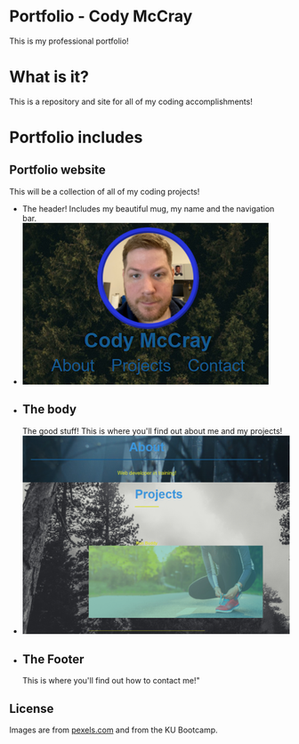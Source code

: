 # Portfolio - Cody McCray

This is my professional portfolio!

# What is it?

This is a repository and site for all of my coding accomplishments!

# Portfolio includes

## Portfolio website
This will be a collection of all of my coding projects!

<ul>
    <li>The header! Includes my beautiful mug, my name and the navigation bar. </li>
    <li><img src="./assets/images/readme-header.png"></li>
    <li><h2>The body</h2> The good stuff! This is where you'll find out about me and my projects!</li>
    <li><img src="./assets/images/readme-body.png"></li>
    <li><h2>The Footer</h2>  This is where you'll find out how to contact me!"
</ul>

## License
Images are from <a href="url(https://www.pexels.com/license/)">pexels.com</a> and from the KU Bootcamp.
